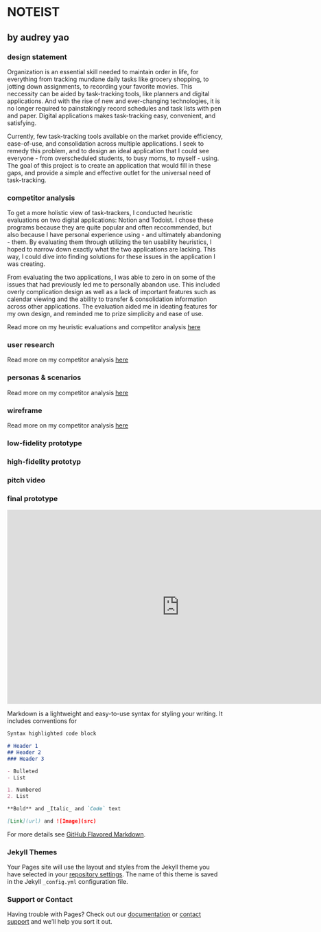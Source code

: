 # NOTEIST
## by audrey yao

### design statement

Organization is an essential skill needed to maintain order in life, for everything from tracking mundane daily tasks like grocery shopping, to jotting down assignments, to recording your favorite movies. This neccessity can be aided by task-tracking tools, like planners and digital applications. And with the rise of new and ever-changing technologies, it is no longer required to painstakingly record schedules and task lists with pen and paper. Digital applications makes task-tracking easy, convenient, and satisfying. 

Currently, few task-tracking tools available on the market provide efficiency, ease-of-use, and consolidation across multiple applications. I seek to remedy this problem, and to design an ideal application that I could see everyone - from overscheduled students, to busy moms, to myself - using. The goal of this project is to create an application that would fill in these gaps, and provide a simple and effective outlet for the universal need of task-tracking. 

### competitor analysis

To get a more holistic view of task-trackers, I conducted heuristic evaluations on two digital applications: Notion and Todoist. I chose these programs because they are quite popular and often reccommended, but also because I have personal experience using - and ultimately abandoning - them. By evaluating them through utilizing the ten usability heuristics, I hoped to narrow down exactly what the two applications are lacking. This way, I could dive into finding solutions for these issues in the application I was creating. 

From evaluating the two applications, I was able to zero in on some of the issues that had previously led me to personally abandon use. This included overly complication design as well as a lack of important features such as calendar viewing and the ability to transfer & consolidation information across other applications. The evaluation aided me in ideating features for my own design, and reminded me to prize simplicity and ease of use. 

Read more on my heuristic evaluations and competitor analysis [here](https://github.com/oddz/dh150-audrey/blob/main/README.md)

### user research

Read more on my competitor analysis [here](url)

### personas & scenarios

Read more on my competitor analysis [here](url)

### wireframe

Read more on my competitor analysis [here](url)

### low-fidelity prototype

### high-fidelity prototyp 

### pitch video

### final prototype 

<iframe style="border: 1px solid rgba(0, 0, 0, 0.1);" width="800" height="450" src="https://www.figma.com/embed?embed_host=share&url=https%3A%2F%2Fwww.figma.com%2Ffile%2Fym7veaY6qmUCSpFVIXEYsY%2FDH150%3Fnode-id%3D0%253A1" allowfullscreen></iframe>

Markdown is a lightweight and easy-to-use syntax for styling your writing. It includes conventions for

```markdown
Syntax highlighted code block

# Header 1
## Header 2
### Header 3

- Bulleted
- List

1. Numbered
2. List

**Bold** and _Italic_ and `Code` text

[Link](url) and ![Image](src)
```

For more details see [GitHub Flavored Markdown](https://guides.github.com/features/mastering-markdown/).

### Jekyll Themes

Your Pages site will use the layout and styles from the Jekyll theme you have selected in your [repository settings](https://github.com/oddz/dh150-audrey/settings). The name of this theme is saved in the Jekyll `_config.yml` configuration file.

### Support or Contact

Having trouble with Pages? Check out our [documentation](https://docs.github.com/categories/github-pages-basics/) or [contact support](https://github.com/contact) and we’ll help you sort it out.
